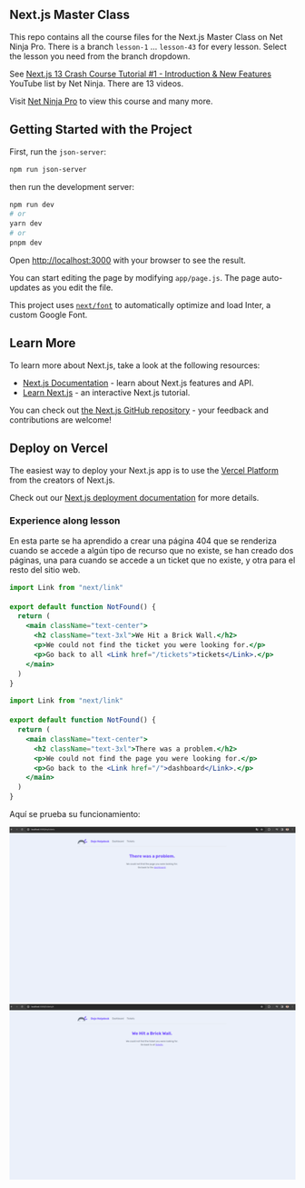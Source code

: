 ## Next.js Master Class

This repo contains all the course files for the Next.js Master Class on Net Ninja Pro. 
There is a branch `lesson-1`  ... `lesson-43` for every lesson. Select the lesson you need from the branch dropdown.

See [Next.js 13 Crash Course Tutorial #1 - Introduction & New Features](https://www.youtube.com/watch?v=TJQbDPGzm0Y&list=PL4cUxeGkcC9jZIVqmy_QhfQdi6mzQvJnT) YouTube list by Net Ninja. There are 13 videos.

Visit [Net Ninja Pro](https://netninja.dev) to view this course and many more.

## Getting Started with the Project

First, run the `json-server`:

```bash
npm run json-server
```

then run the development server:

```bash
npm run dev
# or
yarn dev
# or
pnpm dev
```

Open [http://localhost:3000](http://localhost:3000) with your browser to see the result.

You can start editing the page by modifying `app/page.js`. The page auto-updates as you edit the file.

This project uses [`next/font`](https://nextjs.org/docs/basic-features/font-optimization) to automatically optimize and load Inter, a custom Google Font.

## Learn More

To learn more about Next.js, take a look at the following resources:

- [Next.js Documentation](https://nextjs.org/docs) - learn about Next.js features and API.
- [Learn Next.js](https://nextjs.org/learn) - an interactive Next.js tutorial.

You can check out [the Next.js GitHub repository](https://github.com/vercel/next.js/) - your feedback and contributions are welcome!

## Deploy on Vercel

The easiest way to deploy your Next.js app is to use the [Vercel Platform](https://vercel.com/new?utm_medium=default-template&filter=next.js&utm_source=create-next-app&utm_campaign=create-next-app-readme) from the creators of Next.js.

Check out our [Next.js deployment documentation](https://nextjs.org/docs/deployment) for more details.

### Experience along lesson
En esta parte se ha aprendido a crear una página 404 que se renderiza cuando se accede a algún tipo de recurso que no existe, se han creado dos páginas, una para cuando se accede a un ticket que no existe, y otra para el resto del sitio web.

```jsx
import Link from "next/link"

export default function NotFound() {
  return (
    <main className="text-center">
      <h2 className="text-3xl">We Hit a Brick Wall.</h2>
      <p>We could not find the ticket you were looking for.</p>
      <p>Go back to all <Link href="/tickets">tickets</Link>.</p>
    </main>
  )
}
```

```jsx
import Link from "next/link"

export default function NotFound() {
  return (
    <main className="text-center">
      <h2 className="text-3xl">There was a problem.</h2>
      <p>We could not find the page you were looking for.</p>
      <p>Go back to the <Link href="/">dashboard</Link>.</p>
    </main>
  )
}
```

Aquí se prueba su funcionamiento:

![Captura 1](./images/screenshot-1.png)
![Captura 2](./images/screenshot-2.png)